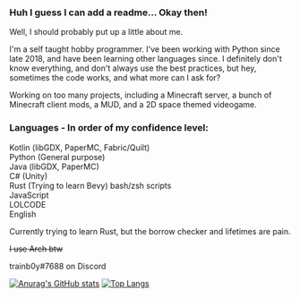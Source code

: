 ### Huh I guess I can add a readme... Okay then!
Well, I should probably put up a little about me.

I'm a self taught hobby programmer. I've been working with Python since late 2018, and have been learning other languages since.
I definitely don't know everything, and don't always use the best practices, but hey, sometimes the code works, and what more can I ask for?  
  
Working on too many projects, including a Minecraft server, a bunch of Minecraft client mods, a MUD, and a 2D space themed videogame.


### Languages - In order of my confidence level:  
Kotlin (libGDX, PaperMC, Fabric/Quilt)  
Python (General purpose)   
Java (libGDX, PaperMC)  
C# (Unity)  
Rust (Trying to learn Bevy)
bash/zsh scripts  
JavaScript  
LOLCODE  
English  

Currently trying to learn Rust, but the borrow checker and lifetimes are pain.

~~I use Arch btw~~

trainb0y#7688 on Discord 

[![Anurag's GitHub stats](https://github-readme-stats.vercel.app/api?username=trainb0y&?count_private=true)](https://github.com/anuraghazra/github-readme-stats)
[![Top Langs](https://github-readme-stats.vercel.app/api/top-langs/?username=trainb0y)](https://github.com/anuraghazra/github-readme-stats)
